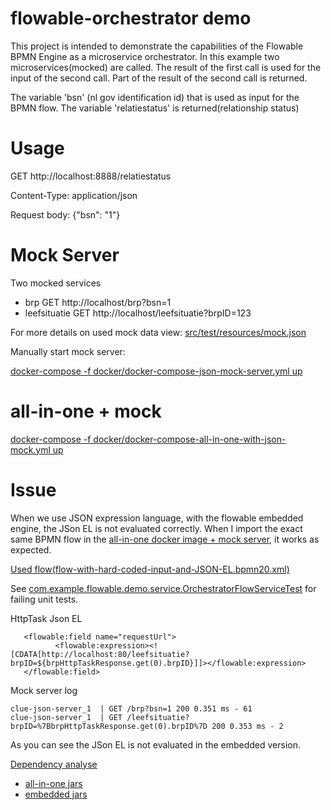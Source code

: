 # flowable-orchestrator demo
This project is intended to demonstrate the capabilities of the Flowable BPMN Engine as a microservice orchestrator.
In this example two microservices(mocked) are called. The result of the first call is used for the input of the second call. 
Part of the result of the second call is returned. 

The variable 'bsn' (nl gov identification id) that is used as input for the BPMN flow.
The variable 'relatiestatus' is returned(relationship status) 
# Usage
GET http://localhost:8888/relatiestatus

Content-Type: application/json

Request body: {"bsn": "1"}

# Mock Server
Two mocked services
- brp
    GET http://localhost/brp?bsn=1
- leefsituatie
    GET http://localhost/leefsituatie?brpID=123

For more details on used mock data view: [src/test/resources/mock.json](src/test/resources/mock.json)

Manually start mock server:

[docker-compose -f docker/docker-compose-json-mock-server.yml up](docker/docker-compose-json-mock-server.yml)

# all-in-one + mock
[docker-compose -f docker/docker-compose-all-in-one-with-json-mock.yml up](docker/docker-compose-all-in-one-with-json-mock.yml)

# Issue
When we use JSON expression language, with the flowable embedded engine, the JSon EL is not evaluated correctly. When I import
 the exact same BPMN flow in the [all-in-one docker image + mock server](docker/docker-compose-all-in-one-with-json-mock.yml), it works as expected. 
 
 [Used flow(flow-with-hard-coded-input-and-JSON-EL.bpmn20.xml)](src/test/resources/processes/flow-with-hard-coded-input-and-JSON-EL.bpmn20.xml)

See [com.example.flowable.demo.service.OrchestratorFlowServiceTest](com.example.flowable.demo.service.OrchestratorFlowServiceTest
) for failing unit tests. 

HttpTask Json EL
```
   <flowable:field name="requestUrl">
          <flowable:expression><![CDATA[http://localhost:80/leefsituatie?brpID=${brpHttpTaskResponse.get(0).brpID}]]></flowable:expression>
   </flowable:field>
```
Mock server log
```
clue-json-server_1  | GET /brp?bsn=1 200 0.351 ms - 61
clue-json-server_1  | GET /leefsituatie?brpID=%7BbrpHttpTaskResponse.get(0).brpID%7D 200 0.353 ms - 2
```

As you can see the JSon EL is not evaluated in the embedded version.


[Dependency analyse](doc/dependency-analyse)
- [all-in-one jars](doc/dependency-analyse/all-in-one.jars.txt)
- [embedded jars](doc/dependency-analyse/all-in-one.jars.txt)
